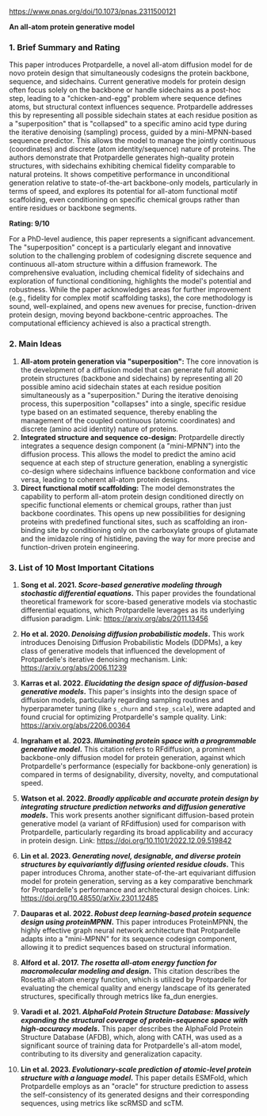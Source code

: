 https://www.pnas.org/doi/10.1073/pnas.2311500121

**An all-atom protein generative model**

### 1. Brief Summary and Rating

This paper introduces Protpardelle, a novel all-atom diffusion model for de novo protein design that simultaneously codesigns the protein backbone, sequence, and sidechains. Current generative models for protein design often focus solely on the backbone or handle sidechains as a post-hoc step, leading to a "chicken-and-egg" problem where sequence defines atoms, but structural context influences sequence. Protpardelle addresses this by representing all possible sidechain states at each residue position as a "superposition" that is "collapsed" to a specific amino acid type during the iterative denoising (sampling) process, guided by a mini-MPNN-based sequence predictor. This allows the model to manage the jointly continuous (coordinates) and discrete (atom identity/sequence) nature of proteins. The authors demonstrate that Protpardelle generates high-quality protein structures, with sidechains exhibiting chemical fidelity comparable to natural proteins. It shows competitive performance in unconditional generation relative to state-of-the-art backbone-only models, particularly in terms of speed, and explores its potential for all-atom functional motif scaffolding, even conditioning on specific chemical groups rather than entire residues or backbone segments.

**Rating: 9/10**

For a PhD-level audience, this paper represents a significant advancement. The "superposition" concept is a particularly elegant and innovative solution to the challenging problem of codesigning discrete sequence and continuous all-atom structure within a diffusion framework. The comprehensive evaluation, including chemical fidelity of sidechains and exploration of functional conditioning, highlights the model's potential and robustness. While the paper acknowledges areas for further improvement (e.g., fidelity for complex motif scaffolding tasks), the core methodology is sound, well-explained, and opens new avenues for precise, function-driven protein design, moving beyond backbone-centric approaches. The computational efficiency achieved is also a practical strength.

### 2. Main Ideas

1.  **All-atom protein generation via "superposition":** The core innovation is the development of a diffusion model that can generate full atomic protein structures (backbone and sidechains) by representing all 20 possible amino acid sidechain states at each residue position simultaneously as a "superposition." During the iterative denoising process, this superposition "collapses" into a single, specific residue type based on an estimated sequence, thereby enabling the management of the coupled continuous (atomic coordinates) and discrete (amino acid identity) nature of proteins.
2.  **Integrated structure and sequence co-design:** Protpardelle directly integrates a sequence design component (a "mini-MPNN") into the diffusion process. This allows the model to predict the amino acid sequence at each step of structure generation, enabling a synergistic co-design where sidechains influence backbone conformation and vice versa, leading to coherent all-atom protein designs.
3.  **Direct functional motif scaffolding:** The model demonstrates the capability to perform all-atom protein design conditioned directly on specific functional elements or chemical groups, rather than just backbone coordinates. This opens up new possibilities for designing proteins with predefined functional sites, such as scaffolding an iron-binding site by conditioning only on the carboxylate groups of glutamate and the imidazole ring of histidine, paving the way for more precise and function-driven protein engineering.

### 3. List of 10 Most Important Citations

1.  **Song et al. 2021. *Score-based generative modeling through stochastic differential equations*.**
    This paper provides the foundational theoretical framework for score-based generative models via stochastic differential equations, which Protpardelle leverages as its underlying diffusion paradigm.
    Link: https://arxiv.org/abs/2011.13456

2.  **Ho et al. 2020. *Denoising diffusion probabilistic models*.**
    This work introduces Denoising Diffusion Probabilistic Models (DDPMs), a key class of generative models that influenced the development of Protpardelle's iterative denoising mechanism.
    Link: https://arxiv.org/abs/2006.11239

3.  **Karras et al. 2022. *Elucidating the design space of diffusion-based generative models*.**
    This paper's insights into the design space of diffusion models, particularly regarding sampling routines and hyperparameter tuning (like `s_churn` and `step_scale`), were adapted and found crucial for optimizing Protpardelle's sample quality.
    Link: https://arxiv.org/abs/2206.00364

4.  **Ingraham et al. 2023. *Illuminating protein space with a programmable generative model*.**
    This citation refers to RFdiffusion, a prominent backbone-only diffusion model for protein generation, against which Protpardelle's performance (especially for backbone-only generation) is compared in terms of designability, diversity, novelty, and computational speed.

5.  **Watson et al. 2022. *Broadly applicable and accurate protein design by integrating structure prediction networks and diffusion generative models*.**
    This work presents another significant diffusion-based protein generative model (a variant of RFdiffusion) used for comparison with Protpardelle, particularly regarding its broad applicability and accuracy in protein design.
    Link: https://doi.org/10.1101/2022.12.09.519842

6.  **Lin et al. 2023. *Generating novel, designable, and diverse protein structures by equivariantly diffusing oriented residue clouds*.**
    This paper introduces Chroma, another state-of-the-art equivariant diffusion model for protein generation, serving as a key comparative benchmark for Protpardelle's performance and architectural design choices.
    Link: https://doi.org/10.48550/arXiv.2301.12485

7.  **Dauparas et al. 2022. *Robust deep learning-based protein sequence design using proteinMPNN*.**
    This paper introduces ProteinMPNN, the highly effective graph neural network architecture that Protpardelle adapts into a "mini-MPNN" for its sequence codesign component, allowing it to predict sequences based on structural information.

8.  **Alford et al. 2017. *The rosetta all-atom energy function for macromolecular modeling and design*.**
    This citation describes the Rosetta all-atom energy function, which is utilized by Protpardelle for evaluating the chemical quality and energy landscape of its generated structures, specifically through metrics like fa_dun energies.

9.  **Varadi et al. 2021. *AlphaFold Protein Structure Database: Massively expanding the structural coverage of protein-sequence space with high-accuracy models*.**
    This paper describes the AlphaFold Protein Structure Database (AFDB), which, along with CATH, was used as a significant source of training data for Protpardelle's all-atom model, contributing to its diversity and generalization capacity.

10. **Lin et al. 2023. *Evolutionary-scale prediction of atomic-level protein structure with a language model*.**
    This paper details ESMFold, which Protpardelle employs as an "oracle" for structure prediction to assess the self-consistency of its generated designs and their corresponding sequences, using metrics like scRMSD and scTM.
